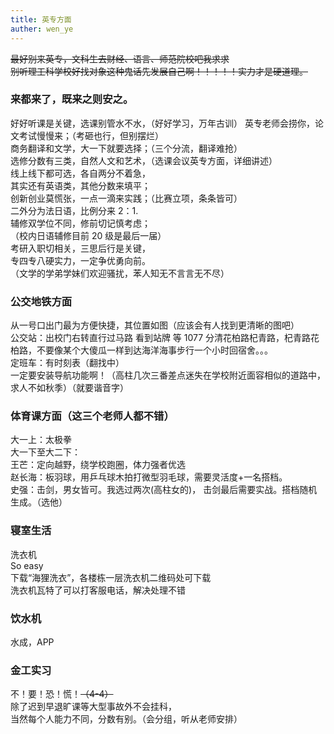 ```yaml
---
title: 英专方面
auther: wen_ye
---
```


~~最好别来英专，文科生去财经、语言、师范院校吧我求求~~  
~~别听理工科学校好找对象这种鬼话先发展自己啊！！！！！实力才是硬道理。~~

### 来都来了，既来之则安之。

好好听课是关键，选课别管水不水，（好好学习，万年古训）
英专老师会捞你，论文考试慢慢来；（考砸也行，但别摆烂）  
商务翻译和文学，大一下就要选择；（三个分流，翻译难抢）  
选修分数有三类，自然人文和艺术，（选课会议英专方面，详细讲述）  
线上线下都可选，各自两分不着急，  
其实还有英语类，其他分数来填平；  
创新创业莫慌张，一点一滴来实践；（比赛立项，条条皆可）  
二外分为法日语，比例分来 2：1.  
辅修双学位不同，修前切记慎考虑；  
（校内日语辅修目前 20 级是最后一届）  
考研入职切相关，三思后行是关键，  
专四专八硬实力，一定争优勇向前。  
（文学的学弟学妹们欢迎骚扰，苯人知无不言言无不尽）

### 公交地铁方面

从一号口出门最为方便快捷，其位置如图（应该会有人找到更清晰的图吧）  
公交站：出校门右转直行过马路 看到站牌 等 1077
分清花柏路杞青路，杞青路花柏路，不要像某个大傻瓜一样到达海洋海事步行一个小时回宿舍。。。  
定班车：有时刻表（翻找中）  
一定要安装导航功能啊！（高柱几次三番差点迷失在学校附近面容相似的道路中，求人不如秋季）（就要谐音字）

### 体育课方面（这三个老师人都不错）

大一上：太极拳  
大一下至大二下：  
王芒：定向越野，绕学校跑圈，体力强者优选  
赵长海：板羽球，用乒乓球木拍打微型羽毛球，需要灵活度+一名搭档。  
史强：击剑，男女皆可。我选过两次(高柱女的)， 击剑最后需要实战。搭档随机生成。（选他）

### 寝室生活

洗衣机  
So easy  
下载“海狸洗衣”，各楼栋一层洗衣机二维码处可下载  
洗衣机瓦特了可以打客服电话，解决处理不错

### 饮水机

水成，APP

### 金工实习

不！要！恐！慌！~~（4-4）~~  
除了迟到早退旷课等大型事故外不会挂科，  
当然每个人能力不同，分数有别。（会分组，听从老师安排）
